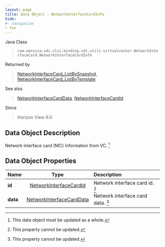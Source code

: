 ```yaml
---
layout: page
title: Data Object - NetworkInterfaceCardInfo
hide:
#- navigation
- toc
---
```






Java Class
> `com.omnissa.vdi.vlsi.binding.vdi.utils.virtualcenter.NetworkInterfaceCard.NetworkInterfaceCardInfo`

Returned by
> [NetworkInterfaceCard_ListBySnapshot](vdi.utils.virtualcenter.NetworkInterfaceCard.md#listBySnapshot), [NetworkInterfaceCard_ListByTemplate](vdi.utils.virtualcenter.NetworkInterfaceCard.md#listByTemplate)

See also
> [NetworkInterfaceCardData](vdi.utils.virtualcenter.NetworkInterfaceCard.NetworkInterfaceCardData.md), [NetworkInterfaceCardId](vdi.entity.NetworkInterfaceCardId.md)

Since
> Horizon View 6.0


## Data Object Description

Network interface card (NIC) information from VC.
 [^167]



## Data Object Properties

 Name | Type | Description
:---|:---:|:---
**id**| [NetworkInterfaceCardId](vdi.entity.NetworkInterfaceCardId.md)|  Network interface card id. [^2]
**data**| [NetworkInterfaceCardData](vdi.utils.virtualcenter.NetworkInterfaceCard.NetworkInterfaceCardData.md)|  Network interface card data. [^2]


 


[^2]: This property cannot be updated.
[^167]: This data object must be updated as a whole.